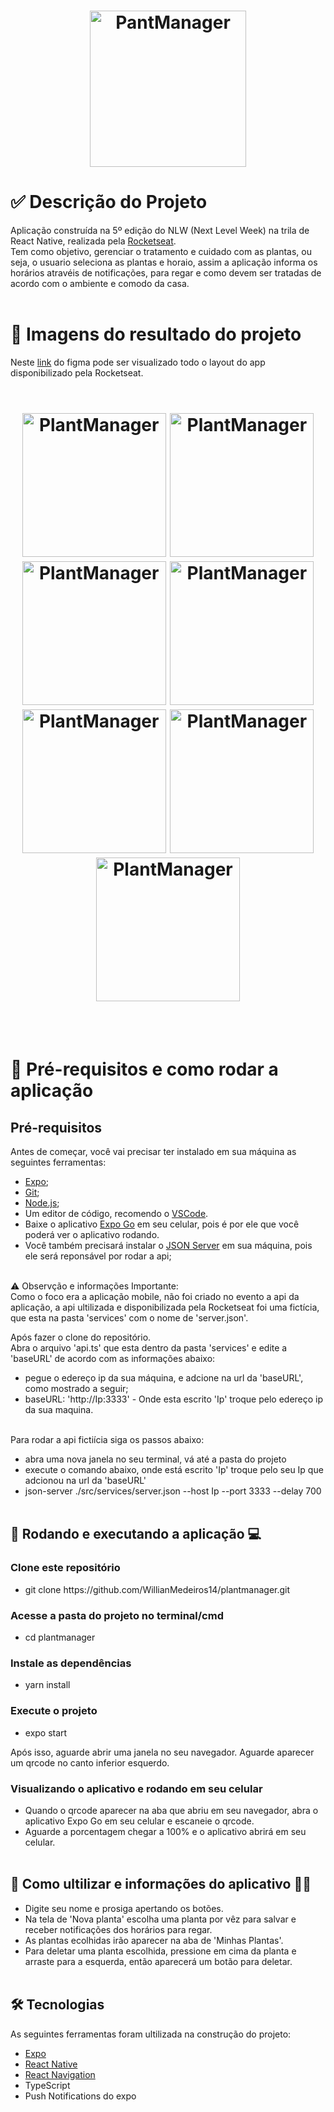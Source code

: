 <h1 align="center">
  <img alt="PantManager" title="PantManager" src="assets/logoPlantmanager.png" width="250px" />
</h1>

# ✅ Descrição do Projeto
Aplicação construída na 5º edição do NLW (Next Level Week) na trila de React Native, realizada pela [Rocketseat](https://rocketseat.com.br/).<br>
Tem como objetivo, gerenciar o tratamento e cuidado com as plantas, ou seja, o usuario seleciona as plantas e horaio, assim a aplicação informa os horários atravéis de notificações, para regar e como devem ser tratadas de acordo com o ambiente e comodo da casa.<br><br>


# 🎁 Imagens do resultado do projeto
Neste [link](https://www.figma.com/file/KJ9GRw8dgniiepGlRyROR5/PlantManager-(Copy)) do figma pode ser visualizado todo o layout do app disponibilizado pela Rocketseat. <br><br>
<h1 align="center">
  <img alt="PlantManager" title="PlantManager" src="src/images/1.jpg" width=230/>
  <img alt="PlantManager" title="PlantManager" src="src/images/2.jpg" width=230/>
  <img alt="PlantManager" title="PlantManager" src="src/images/3.jpg" width=230/>
  <img alt="PlantManager" title="PlantManager" src="src/images/4.jpg" width=230/>
  <img alt="PlantManager" title="PlantManager" src="src/images/5.jpg" width=230/>
  <img alt="PlantManager" title="PlantManager" src="src/images/6.jpg" width=230/>
  <img alt="PlantManager" title="PlantManager" src="src/images/7.jpg" width=230/>
</h1>

<br><br>

# 🎲 Pré-requisitos e como rodar a aplicação
## Pré-requisitos

Antes de começar, você vai precisar ter instalado em sua máquina as seguintes ferramentas:
- [Expo](https://docs.expo.io/);
- [Git](https://git-scm.com);
- [Node.js](https://nodejs.org/en/);
- Um editor de código, recomendo o [VSCode](https://code.visualstudio.com/).
- Baixe o aplicativo [Expo Go](https://expo.io/client) em seu celular, pois é por ele que você poderá ver o aplicativo rodando.
- Você também precisará instalar o [JSON Server](https://github.com/typicode/json-server) em sua máquina, pois ele será reponsável por rodar a api; <br><br>

⚠️ Observção e informações Importante: <br>
Como o foco era a aplicação mobile, não foi criado no evento a api da aplicação, a api ultilizada e disponibilizada pela Rocketseat foi uma fictícia, que esta na pasta 'services' com o nome de 'server.json'. <br>

Após fazer o clone do repositório. <br>
Abra o arquivo 'api.ts' que esta dentro da pasta 'services' e edite a 'baseURL' de acordo com as informações abaixo: <br>
- pegue o edereço ip da sua máquina, e adcione na url da 'baseURL', como mostrado a seguir;
- baseURL: 'http://Ip:3333' - Onde esta escrito 'Ip' troque pelo edereço ip da sua maquina. <br><br>

Para rodar a api fictiícia siga os passos abaixo:
- abra uma nova janela no seu terminal, vá até a pasta do projeto
- execute o comando abaixo, onde está escrito 'Ip' troque pelo seu Ip que adcionou na url da 'baseURL'
- json-server ./src/services/server.json --host Ip --port 3333 --delay 700  <br><br>

## 🏁 Rodando e executando a aplicação 💻 
 ### Clone este repositório
* <p>git clone https://github.com/WillianMedeiros14/plantmanager.git</p>

### Acesse a pasta do projeto no terminal/cmd
* cd plantmanager

### Instale as dependências
* yarn install

### Execute o projeto
* expo start

Após isso, aguarde abrir uma janela no seu navegador. Aguarde aparecer um qrcode no canto inferior esquerdo.

### Visualizando o aplicativo e rodando em seu celular
- Quando o qrcode aparecer na aba que abriu em seu navegador, abra o aplicativo Expo Go em seu celular e escaneie o qrcode.
- Aguarde a porcentagem chegar a 100% e o aplicativo abrirá em seu celular.  <br><br>

## 💬 Como ultilizar e informações do aplicativo 🤳🏾

- Digite seu nome e prosiga apertando os botões.
- Na tela de 'Nova planta' escolha uma planta por vêz para salvar e receber notificações dos horários para regar.
- As plantas ecolhidas irão aparecer na aba de 'Minhas Plantas'.
- Para deletar uma planta escolhida, pressione em cima da planta e arraste para a esquerda, então aparecerá um botão para deletar.  <br><br>

## 🛠 Tecnologias
As seguintes ferramentas foram ultilizada na construção do projeto:

- [Expo](https://expo.io/)
- [React Native](https://reactnative.dev/)
- [React Navigation](https://reactnavigation.org/)
- TypeScript
- Push Notifications do expo
